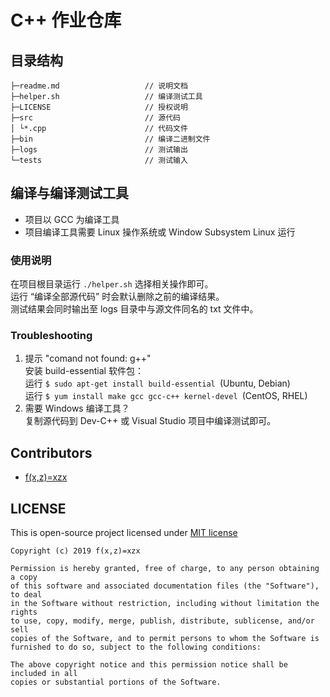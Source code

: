 # C++ 作业仓库   
## 目录结构   
```
├─readme.md                   // 说明文档   
├─helper.sh                   // 编译测试工具   
├─LICENSE                     // 授权说明   
├─src                         // 源代码   
│ └*.cpp                      // 代码文件   
├─bin                         // 编译二进制文件 
├─logs                        // 测试输出   
└─tests                       // 测试输入   
```
## 编译与编译测试工具   
* 项目以 GCC 为编译工具   
* 项目编译工具需要 Linux 操作系统或 Window Subsystem Linux 运行   
### 使用说明   
在项目根目录运行 `./helper.sh` 选择相关操作即可。   
运行 “编译全部源代码” 时会默认删除之前的编译结果。   
测试结果会同时输出至 logs 目录中与源文件同名的 txt 文件中。   
### Troubleshooting   
1. 提示 "comand not found: g++"   
    安装 build-essential 软件包：   
    运行 `$ sudo apt-get install build-essential `(Ubuntu, Debian)   
    运行 `$ yum install make gcc gcc-c++ kernel-devel `(CentOS, RHEL)   
2. 需要 Windows 编译工具？   
    复制源代码到 Dev-C++ 或 Visual Studio 项目中编译测试即可。   
## Contributors 
* [f(x,z)=xzx](https://github/com/XuZhixuan)   
## LICENSE
This is open-source project licensed under [MIT license](https://opensource.org/licenses/MIT)   
```
Copyright (c) 2019 f(x,z)=xzx   

Permission is hereby granted, free of charge, to any person obtaining a copy
of this software and associated documentation files (the "Software"), to deal
in the Software without restriction, including without limitation the rights
to use, copy, modify, merge, publish, distribute, sublicense, and/or sell
copies of the Software, and to permit persons to whom the Software is
furnished to do so, subject to the following conditions:   

The above copyright notice and this permission notice shall be included in all
copies or substantial portions of the Software.
```